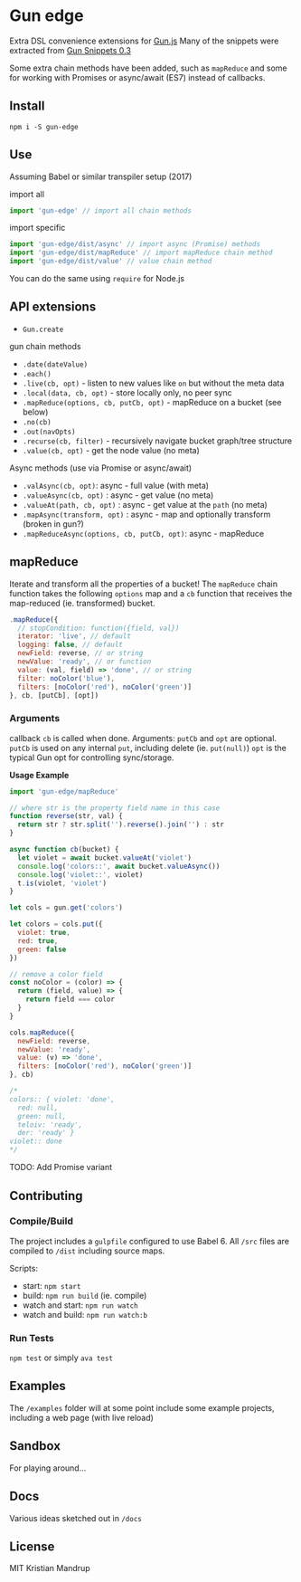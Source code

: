 # Gun edge

Extra DSL convenience extensions for [Gun.js](http://gun.js.org/)
Many of the snippets were extracted from [Gun Snippets 0.3](https://github.com/amark/gun/wiki/Snippets-(v0.3.x))

Some extra chain methods have been added, such as `mapReduce` and some for working with Promises or async/await (ES7) instead of callbacks.

## Install

`npm i -S gun-edge`

## Use

Assuming Babel or similar transpiler setup (2017)

import all

```js
import 'gun-edge' // import all chain methods
```

import specific

```js
import 'gun-edge/dist/async' // import async (Promise) methods
import 'gun-edge/dist/mapReduce' // import mapReduce chain method
import 'gun-edge/dist/value' // value chain method
```

You can do the same using `require` for Node.js

## API extensions

- `Gun.create`

gun chain methods
- `.date(dateValue)`
- `.each()`
- `.live(cb, opt)` - listen to new values like `on` but without the meta data
- `.local(data, cb, opt)` - store locally only, no peer sync
- `.mapReduce(options, cb, putCb, opt)` - mapReduce on a bucket (see below)
- `.no(cb)`
- `.out(navOpts)`
- `.recurse(cb, filter)` - recursively navigate bucket graph/tree structure
- `.value(cb, opt)` - get the node value (no meta)

Async methods (use via Promise or async/await)
- `.valAsync(cb, opt)`: async - full value (with meta)
- `.valueAsync(cb, opt)` : async - get value (no meta)
- `.valueAt(path, cb, opt)` : async - get value at the `path` (no meta)
- `.mapAsync(transform, opt)` : async - map and optionally transform (broken in gun?)
- `.mapReduceAsync(options, cb, putCb, opt)`: async - mapReduce

## mapReduce

Iterate and transform all the properties of a bucket!
The `mapReduce` chain function takes the following `options` map and a `cb` function
that receives the map-reduced (ie. transformed) bucket.

```js
.mapReduce({
  // stopCondition: function({field, val})
  iterator: 'live', // default
  logging: false, // default
  newField: reverse, // or string
  newValue: 'ready', // or function
  value: (val, field) => 'done', // or string
  filter: noColor('blue'),
  filters: [noColor('red'), noColor('green')]
}, cb, [putCb], [opt])
```

### Arguments

callback `cb` is called when done. Arguments: `putCb` and `opt`  are optional.
`putCb` is used on any internal `put`, including delete (ie. `put(null)`)
`opt` is the typical Gun opt for controlling sync/storage.

**Usage Example**

```js
import 'gun-edge/mapReduce'

// where str is the property field name in this case
function reverse(str, val) {
  return str ? str.split('').reverse().join('') : str
}

async function cb(bucket) {
  let violet = await bucket.valueAt('violet')
  console.log('colors::', await bucket.valueAsync())
  console.log('violet::', violet)
  t.is(violet, 'violet')
}

let cols = gun.get('colors')

let colors = cols.put({
  violet: true,
  red: true,
  green: false
})

// remove a color field
const noColor = (color) => {
  return (field, value) => {
    return field === color
  }
}

cols.mapReduce({
  newField: reverse,
  newValue: 'ready',
  value: (v) => 'done',
  filters: [noColor('red'), noColor('green')]
}, cb)

/*
colors:: { violet: 'done',
  red: null,
  green: null,
  teloiv: 'ready',
  der: 'ready' }
violet:: done
*/
```

TODO: Add Promise variant

## Contributing

### Compile/Build

The project includes a `gulpfile` configured to use Babel 6.
All `/src` files are compiled to `/dist` including source maps.

Scripts:
- start: `npm start`
- build: `npm run build` (ie. compile)
- watch and start: `npm run watch`
- watch and build: `npm run watch:b`

### Run Tests

`npm test` or simply `ava test`

## Examples

The `/examples` folder will at some point include some example projects, including a web page (with live reload)

## Sandbox

For playing around...

## Docs

Various ideas sketched out in `/docs`

## License

MIT Kristian Mandrup